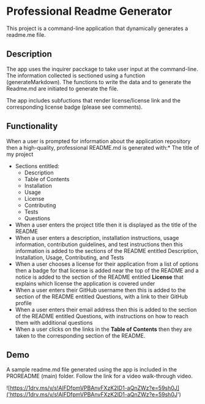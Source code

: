 # Professional Readme Generator

This project is a command-line application that dynamically generates a readme.me file.

## Description

The app uses the inquirer pacckage to take user input at the command-line. The information collected is sectioned using a function (generateMarkdown). The functions to write the data and to generate the Readme.md are initiated to generate the file.

The app includes subfuctions that render license/license link and the corresponding license badge (please see comments).

## Functionality

When a user is prompted for information about the application repository then a high-quality, professional README.md is generated with:* The title of my project

* Sections entitled:
  * Description
  * Table of Contents
  * Installation
  * Usage
  * License
  * Contributing
  * Tests
  * Questions
* When a user enters the project title then it is displayed as the title of the README
* When a user enters a description, installation instructions, usage information, contribution guidelines, and test instructions then this information is added to the sections of the README entitled Description, Installation, Usage, Contributing, and Tests
* When a user chooses a license for their application from a list of options then a badge for that license is added near the top of the README and a notice is added to the section of the README entitled **License** that explains which license the application is covered under
* When a user enters their GitHub username then this is added to the section of the README entitled Questions, with a link to their GitHub profile
* When a user enters their email address then this is added to the section of the README entitled Questions, with instructions on how to reach them with additional questions
* When a user clicks on the links in the **Table of Contents** then they are taken to the corresponding section of the README.

## Demo

A sample readme.md file generated using the app is included in the PROREADME (main) folder. Follow the link for a video walk-through video.



![https://1drv.ms/v/s!AlFDfpmVPBAnvFXzK2ID1-aQnZWz?e=59sh0J]('https://1drv.ms/v/s!AlFDfpmVPBAnvFXzK2ID1-aQnZWz?e=59sh0J')
